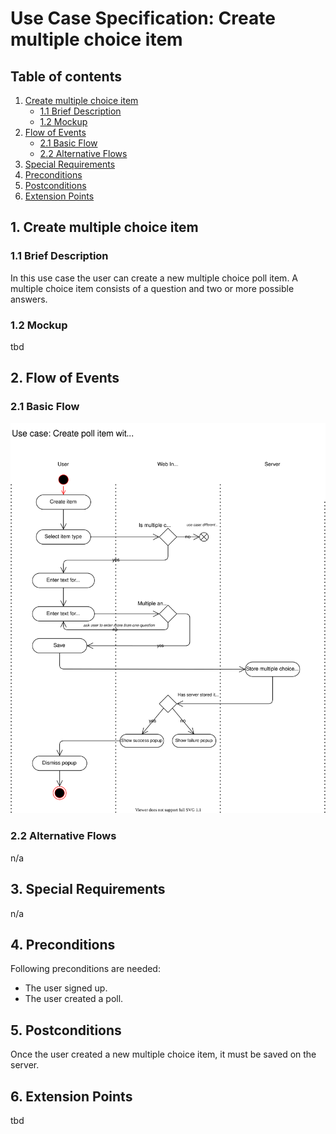 # Use Case Specification: Create multiple choice item

## Table of contents
1. [Create multiple choice item](#1-create-multiple-choice-item)
    + [1.1 Brief Description](#11-brief-descsription)
    + [1.2 Mockup](#12-mockup)
2. [Flow of Events](#2-flow-events)
    + [2.1 Basic Flow](#21-basic-flow)
    + [2.2 Alternative Flows](#22-alternative-flows)
3. [Special Requirements](#3-special-requirements)
4. [Preconditions](#4-preconditions)
5. [Postconditions](#5-postconditions)
6. [Extension Points](#6-extension-points)


## 1. Create multiple choice item
### 1.1 Brief Description
In this use case the user can create a new multiple choice poll item. A multiple choice item consists of a question and two or more possible answers.
### 1.2 Mockup
tbd
## 2. Flow of Events
### 2.1 Basic Flow
![Activity diagram](../media/UC-diagrams/UC-create-multiple-choice-item-activitydiagram.svg)
### 2.2 Alternative Flows
n/a
## 3. Special Requirements
n/a
## 4. Preconditions
Following preconditions are needed:
- The user signed up.
- The user created a poll.
## 5. Postconditions
Once the user created a new multiple choice item, it must be saved on the server.
## 6. Extension Points
tbd